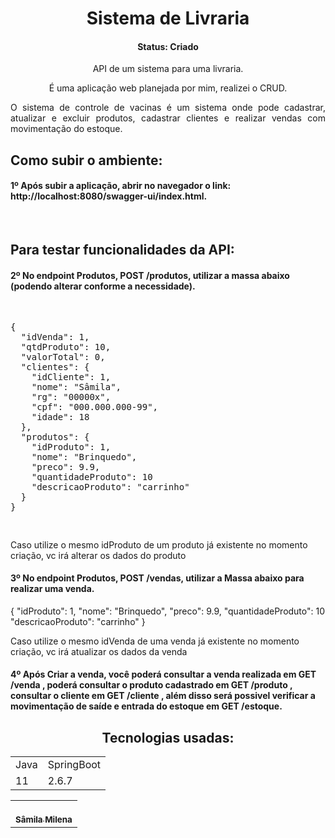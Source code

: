 
<h1 align="center">Sistema de Livraria</h1>

<h4 align="center">Status: Criado</h4>

<p align="center">API de um sistema para uma livraria.</p>

<div align="center">
É uma aplicação web planejada por mim, realizei o CRUD.

<p align="justify">O sistema de controle de vacinas é um sistema onde pode cadastrar, atualizar e excluir produtos, cadastrar clientes e realizar vendas com movimentação do estoque.</p>
</div>

<h2>Como subir o ambiente:</h2>
<h4>1º Após subir a aplicação, abrir no navegador o link: http://localhost:8080/swagger-ui/index.html.</h4>
<br>
<h2>Para testar funcionalidades da API:</h2>
<h4>2º No endpoint Produtos, POST /produtos, utilizar a massa abaixo (podendo alterar conforme a necessidade).</h4>
<pre>
<p>
{
  "idVenda": 1,
  "qtdProduto": 10,
  "valorTotal": 0,
  "clientes": {
    "idCliente": 1,
    "nome": "Sâmila",
    "rg": "00000x",
    "cpf": "000.000.000-99",
    "idade": 18
  },
  "produtos": {
    "idProduto": 1,
    "nome": "Brinquedo",
    "preco": 9.9,
    "quantidadeProduto": 10
    "descricaoProduto": "carrinho"
  }
}
</p>
</pre>
<p>Caso utilize o mesmo idProduto de um produto já existente no momento criação, vc irá alterar os dados do produto</p>
<h4>3º No endpoint Produtos, POST /vendas, utilizar a Massa abaixo para realizar uma venda.</h4>
<p>
{
    "idProduto": 1,
    "nome": "Brinquedo",
    "preco": 9.9,
    "quantidadeProduto": 10
    "descricaoProduto": "carrinho"
}
</p>
<p>Caso utilize o mesmo idVenda de uma venda já existente no momento criação, vc irá atualizar os dados da venda</p>
<h4>4º Após Criar a venda, você poderá consultar a venda realizada em GET /venda , poderá consultar o produto cadastrado em GET /produto , consultar o cliente em GET /cliente , além disso será possivel verificar a movimentação de saíde e entrada do estoque em GET /estoque.</h4>

<div align="center">

## Tecnologias usadas:


<table>
  <tr>
    <td>Java</td>
    <td>SpringBoot</td>
  </tr>
  <tr>
    <td>11</td>
    <td>2.6.7</td>
  </tr>
</table>
 
<table>
  <tr>
    <td align="center"><a href="https://github.com/Samila23"><br /><sub><b>Sâmila Milena</b></sub></a><br /></td>
  </tr>
</table>

</div>
